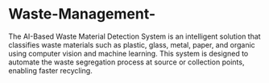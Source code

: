 # Waste-Management-
The AI-Based Waste Material Detection System is an intelligent solution that classifies waste materials such as plastic, glass, metal, paper, and organic using computer vision and machine learning. This system is designed to automate the waste segregation process at source or collection points, enabling faster recycling.
